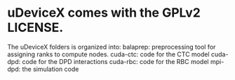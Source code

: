 uDeviceX comes with the GPLv2 LICENSE.
===
The uDeviceX folders is organized into:
balaprep: preprocessing tool for assigning ranks to compute nodes.
cuda-ctc: code for the CTC model
cuda-dpd: code for the DPD interactions
cuda-rbc: code for the RBC model
mpi-dpd: the simulation code

